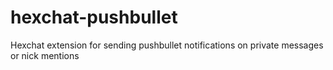 # hexchat-pushbullet
Hexchat extension for sending pushbullet notifications on  private messages or nick mentions
